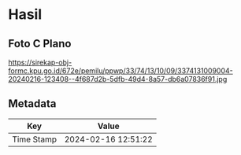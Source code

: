 # Hasil

## Foto C Plano

https://sirekap-obj-formc.kpu.go.id/672e/pemilu/ppwp/33/74/13/10/09/3374131009004-20240216-123408--4f687d2b-5dfb-49d4-8a57-db6a07836f91.jpg


## Metadata

| Key        | Value               |
| ---------- | ------------------- |
| Time Stamp | 2024-02-16 12:51:22 |



